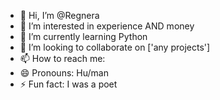 - 👋 Hi, I’m @Regnera
- 👀 I’m interested in experience AND money
- 🌱 I’m currently learning Python
- 💞️ I’m looking to collaborate on ['any projects']
- 📫 How to reach me: 
- 😄 Pronouns: Hu/man
- ⚡ Fun fact: I was a poet

<!---
Regnera/Regnera is a ✨ special ✨ repository because its `README.md` (this file) appears on your GitHub profile.
You can click the Preview link to take a look at your changes.
--->
